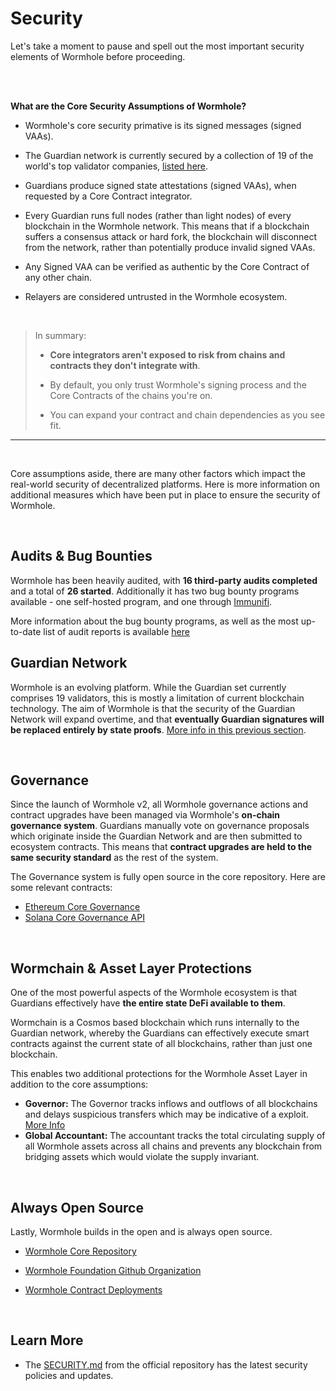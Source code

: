 # Security

Let's take a moment to pause and spell out the most important security elements of Wormhole before proceeding.

</br>
</br>

**What are the Core Security Assumptions of Wormhole?**

- Wormhole's core security primative is its signed messages (signed VAAs).

- The Guardian network is currently secured by a collection of 19 of the world's top validator companies, [listed here](https://wormhole.com/network/).
- Guardians produce signed state attestations (signed VAAs), when requested by a Core Contract integrator.
- Every Guardian runs full nodes (rather than light nodes) of every blockchain in the Wormhole network. This means that if a blockchain suffers a consensus attack or hard fork, the blockchain will disconnect from the network, rather than potentially produce invalid signed VAAs.

- Any Signed VAA can be verified as authentic by the Core Contract of any other chain.

- Relayers are considered untrusted in the Wormhole ecosystem.

</br>

> In summary:
>
> - **Core integrators aren't exposed to risk from chains and contracts they don't integrate with**.
>
> - By default, you only trust Wormhole's signing process and the Core Contracts of the chains you're on.
>
> - You can expand your contract and chain dependencies as you see fit.

---

</br>

Core assumptions aside, there are many other factors which impact the real-world security of decentralized platforms. Here is more information on additional measures which have been put in place to ensure the security of Wormhole.

</br>

## Audits & Bug Bounties

Wormhole has been heavily audited, with **16 third-party audits completed** and a total of **26 started**. Additionally it has two bug bounty programs available - one self-hosted program, and one through [Immunifi](https://immunefi.com/).

More information about the bug bounty programs, as well as the most up-to-date list of audit reports is available [here](https://github.com/wormhole-foundation/wormhole/blob/main/SECURITY.md)
</br>

## Guardian Network

Wormhole is an evolving platform. While the Guardian set currently comprises 19 validators, this is mostly a limitation of current blockchain technology. The aim of Wormhole is that the security of the Guardian Network will expand overtime, and that **eventually Guardian signatures will be replaced entirely by state proofs**. [More info in this previous section](./5_guardianNetwork.md).

</br>

## Governance

Since the launch of Wormhole v2, all Wormhole governance actions and contract upgrades have been managed via Wormhole's **on-chain governance system**. Guardians manually vote on governance proposals which originate inside the Guardian Network and are then submitted to ecosystem contracts. This means that **contract upgrades are held to the same security standard** as the rest of the system.

The Governance system is fully open source in the core repository. Here are some relevant contracts:

- [Ethereum Core Governance](https://github.com/wormhole-foundation/wormhole/blob/main/ethereum/contracts/bridge/BridgeGovernance.sol)
- [Solana Core Governance API](https://github.com/wormhole-foundation/wormhole/blob/main/solana/bridge/program/src/api/governance.rs)

</br>

## Wormchain & Asset Layer Protections

One of the most powerful aspects of the Wormhole ecosystem is that Guardians effectively have **the entire state DeFi available to them**.

Wormchain is a Cosmos based blockchain which runs internally to the Guardian network, whereby the Guardians can effectively execute smart contracts against the current state of all blockchains, rather than just one blockchain.

This enables two additional protections for the Wormhole Asset Layer in addition to the core assumptions:

- **Governor:** The Governor tracks inflows and outflows of all blockchains and delays suspicious transfers which may be indicative of a exploit. [More Info](https://github.com/wormhole-foundation/wormhole/blob/dev.v2/whitepapers/0007_governor.md)
- **Global Accountant:** The accountant tracks the total circulating supply of all Wormhole assets across all chains and prevents any blockchain from bridging assets which would violate the supply invariant.

</br>

## Always Open Source

Lastly, Wormhole builds in the open and is always open source.

- [Wormhole Core Repository](https://github.com/wormhole-foundation/wormhole)

- [Wormhole Foundation Github Organization](https://github.com/wormhole-foundation)

- [Wormhole Contract Deployments](../reference/contracts.md)

</br>

## Learn More

- The [SECURITY.md](https://github.com/wormhole-foundation/wormhole/blob/main/SECURITY.md) from the official repository has the latest security policies and updates.
